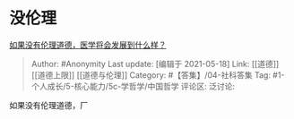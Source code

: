 # 没伦理
[如果没有伦理道德，医学将会发展到什么样？](https://www.zhihu.com/question/433584800/answer/1622701949)

> Author: #Anonymity
> Last update: [编辑于 2021-05-18]
> Link: [[道德]] [[道德上限]] [[道德与伦理]]
> Category: #【答集】/04-社科答集
> Tag: #1-个人成长/5-核心能力/5c-学哲学/中国哲学
> 评论区:
> 泛讨论:

如果没有伦理道德，厂
